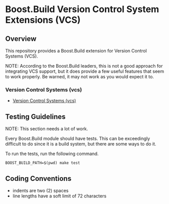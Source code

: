 <!-- Copyright 2019 Thomas Brown -->
<!-- Distributed under the Boost Software License, Version 1.0. (See -->
<!-- accompanying file LICENSE_1_0.txt or copy at -->
<!-- http://www.boost.org/LICENSE_1_0.txt) -->

# Boost.Build Version Control System Extensions (VCS)

## Overview

This repository provides a Boost.Build extension for Version Control
Systems (VCS).

NOTE: According to the Boost.Build leaders, this is not a good
approach for integrating VCS support, but it does provide a few useful
features that seem to work properly.  Be warned, it may not work as
you would expect it to.

### Version Control Systems (vcs)

* [Version Control Systems (vcs)](vcs.rst)

## Testing Guidelines

NOTE: This section needs a lot of work.

Every Boost.Build module should have tests.  This can be exceedingly
difficult to do since it is a build system, but there are some ways to
do it.

To run the tests, run the following command.

``` shell
BOOST_BUILD_PATH=$(pwd) make test
```

## Coding Conventions

* indents are two (2) spaces
* line lengths have a soft limit of 72 characters
